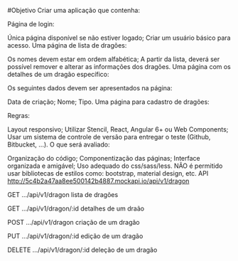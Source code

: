 #Objetivo
Criar uma aplicação que contenha​:

Página de login:

Única página disponível se não estiver logado;
Criar um usuário básico para acesso.
Uma página de lista de dragões:

Os nomes devem estar em ordem alfabética;
A partir da lista, deverá ser possível remover e alterar as informações dos dragões.
Uma página com os detalhes de um dragão específico:

Os seguintes dados devem ser apresentados na página:

Data de criação;
Nome;
Tipo.
Uma página para cadastro de dragões:

Regras:

Layout responsivo;
Utilizar Stencil, React, Angular 6+ ou Web Components;
Usar um sistema de controle de versão para entregar o teste (Github, Bitbucket, ...).
O que será avaliado:

Organização do código;
Componentização das páginas;
Interface organizada e amigável;
Uso adequado do css/sass/less. NÃO é permitido usar bibliotecas de estilos como: bootstrap, material design, etc.
API
http://5c4b2a47aa8ee500142b4887.mockapi.io/api/v1/dragon

GET .../api/v1/dragon
lista de dragões

GET .../api/v1/dragon/:id
detalhes de um draão

POST .../api/v1/dragon
criação de um dragão

PUT .../api/v1/dragon/:id
edição de um dragão

DELETE .../api/v1/dragon/:id
deleção de um dragão
